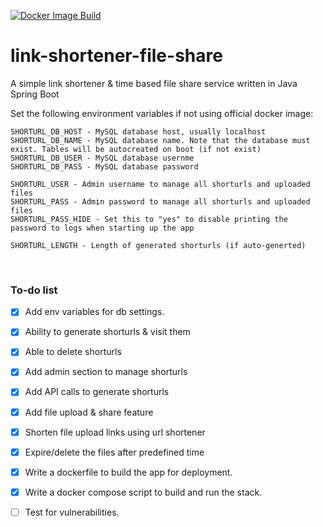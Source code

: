 [![Docker Image Build](https://github.com/somik123/link-shortener-file-share/actions/workflows/main.yaml/badge.svg)](https://github.com/somik123/link-shortener-file-share/actions/workflows/main.yaml)
# link-shortener-file-share
A simple link shortener & time based file share service written in Java Spring Boot

Set the following environment variables if not using official docker image:
```
SHORTURL_DB_HOST - MySQL database host, usually localhost
SHORTURL_DB_NAME - MySQL database name. Note that the database must exist. Tables will be autocreated on boot (if not exist)
SHORTURL_DB_USER - MySQL database usernme
SHORTURL_DB_PASS - MySQL database password

SHORTURL_USER - Admin username to manage all shorturls and uploaded files
SHORTURL_PASS - Admin password to manage all shorturls and uploaded files
SHORTURL_PASS_HIDE - Set this to "yes" to disable printing the password to logs when starting up the app

SHORTURL_LENGTH - Length of generated shorturls (if auto-generted)
```

<br>

### To-do list
- [x] Add env variables for db settings.
- [x] Ability to generate shorturls & visit them
- [x] Able to delete shorturls
- [x] Add admin section to manage shorturls
- [x] Add API calls to generate shorturls
- [x] Add file upload & share feature
- [x] Shorten file upload links using url shortener
- [x] Expire/delete the files after predefined time
- [x] Write a dockerfile to build the app for deployment.
- [x] Write a docker compose script to build and run the stack.
- [ ] Test for vulnerabilities.

